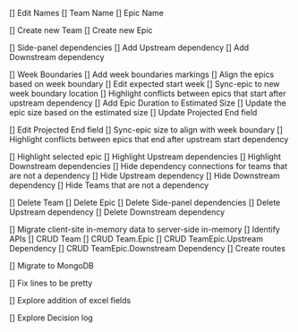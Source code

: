 [] Edit Names
    [] Team Name
    [] Epic Name

[] Create new Team
[] Create new Epic

[] Side-panel dependencies
    [] Add Upstream dependency
    [] Add Downstream dependency

[] Week Boundaries
    [] Add week boundaries markings
    [] Align the epics based on week boundary
    [] Edit expected start week
        [] Sync-epic to new week boundary location
        [] Highlight conflicts between epics that start after upstream dependency
[] Add Epic Duration to Estimated Size
    [] Update the epic size based on the estimated size
    [] Update Projected End field

[] Edit Projected End field
    [] Sync-epic size to align with week boundary
    [] Highlight conflicts between epics that end after upstream start dependency

[] Highlight selected epic
    [] Highlight Upstream dependencies
    [] Highlight Downstream dependencies
    [] Hide dependency connections for teams that are not a dependency
        [] Hide Upstream dependency
        [] Hide Downstream dependency
    [] Hide Teams that are not a dependency

[] Delete Team
[] Delete Epic
[] Delete Side-panel dependencies
    [] Delete Upstream dependency
    [] Delete Downstream dependency

[] Migrate client-site in-memory data to server-side in-memory
    [] Identify APIs
        [] CRUD Team
        [] CRUD Team.Epic
        [] CRUD TeamEpic.Upstream Dependency
        [] CRUD TeamEpic.Downstream Dependency
    [] Create routes

[] Migrate to MongoDB

[] Fix lines to be pretty

[] Explore addition of excel fields

[] Explore Decision log
